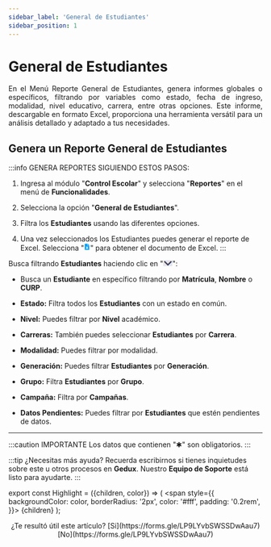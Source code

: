 ```yaml
---
sidebar_label: 'General de Estudiantes'
sidebar_position: 1
---
```


# General de Estudiantes

<div align="justify">En el Menú Reporte General de Estudiantes, genera informes globales o específicos, filtrando por variables como estado, fecha de ingreso, modalidad, nivel educativo, carrera, entre otras opciones. Este informe, descargable en formato Excel, proporciona una herramienta versátil para un análisis detallado y adaptado a tus necesidades.</div>

## Genera un Reporte General de Estudiantes

:::info GENERA REPORTES SIGUIENDO ESTOS PASOS:

1. Ingresa al módulo "**Control Escolar**" y selecciona "**Reportes**" en el menú de **Funcionalidades**.

2. Selecciona la opción "**General de Estudiantes**".

3. Filtra los **Estudiantes** usando las diferentes opciones.

4. Una vez seleccionados los Estudiantes puedes generar el reporte de Excel. Selecciona "![](./img/IcoExl.png)" para obtener el documento de Excel.
:::
 
Busca filtrando **Estudiantes** haciendo clic en "![](./img/IcoFil.png)":

* Busca un **Estudiante** en específico filtrando por **Matrícula**, **Nombre** o **CURP**.

* **Estado:** Filtra todos los **Estudiantes** con un estado en común.

* **Nivel:** Puedes filtrar por **Nivel** académico.

* **Carreras:** También puedes seleccionar **Estudiantes** por **Carrera**.

* **Modalidad:** Puedes filtrar por modalidad.

* **Generación:** Puedes filtrar **Estudiantes** por **Generación**.

* **Grupo:** Filtra **Estudiantes** por **Grupo**.

* **Campaña:** Filtra por **Campañas**.

* **Datos Pendientes:** Puedes filtrar por **Estudiantes** que estén pendientes de datos.
___

:::caution IMPORTANTE
Los datos que contienen "✱" son obligatorios.
:::

:::tip ¿Necesitas más ayuda?
Recuerda escribirnos si tienes inquietudes sobre este u otros procesos en **Gedux**. Nuestro **Equipo de Soporte** está listo para ayudarte.
:::

export const Highlight = ({children, color}) => (
  <span
    style={{
      backgroundColor: color,
      borderRadius: '2px',
      color: '#fff',
      padding: '0.2rem',
    }}>
    {children}
  </span>
);

<center>¿Te resultó útil este artículo? <Highlight color="#B0AEAC">[Si](https://forms.gle/LP9LYvbSWSSDwAau7)</Highlight> <Highlight color="#B0AEAC">[No](https://forms.gle/LP9LYvbSWSSDwAau7)</Highlight> </center>